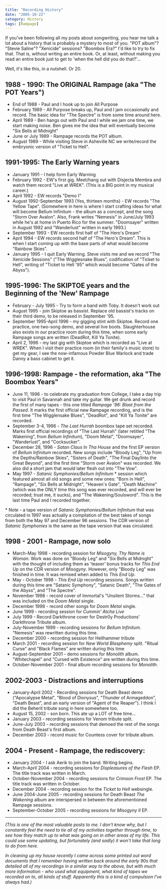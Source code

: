 ```yaml
---
title: "Recording History"
date: "2005-10-22"
category: History
tags: [Rampage]
---
```


If you've been following all my posts about songwriting, you hear me talk a lot about a history that is probably a mystery to most of you. "POT album"? "Stevie Saline"? "Xenicide" sessions? "Boombox Era?" I'd like to try to fix that. That is, without writing an entire book. Or, at least, without making you read an entire book just to get to 'when the hell did you do that?'...

Well, it's like this, in a nutshell. Or 20. 

## 1988 - 1990: The ORIGINAL Rampage (aka "The POT Years")

- End of 1988 - Paul and I hook up to join All Purpose
- February 1989 - All Purpose breaks up, Paul and I jam occasionally and record. The basic idea for "The Spectre" is from some time around here.
- April 1989 - Ben hangs out with Paul and I while we jam one time, we start making noise. Ben gives me the idea that will eventually become "Six Bells at Midnight"
- June or July 1989 - Rampage records the POT album.
- August 1989 - While visiting Steve in Asheville NC we write/record the embryonic version of "Ticket to Hell".


## 1991-1995: The Early Warning years

- January 1991 - I help form Early Warning
- February 1992 - EW's first gig. Meet/hang out with Disjecta Membra and watch them record "Live at WREK". (This is a BIG point in my musical career.)
- April 1992 - EW records "Demo I"
- August 1992-September 1993 (Yes, thirteen months) - EW records "The Yellow Tape". (Somewhere in here is where I start crafting ideas for what will become Bellum Infinitum - the album as a concept, and the song "Storm Over Avalon". Also, Frank writes "Nemesis" in June/July 1993 while he's at home in Puerto Rico for the summer. "Doomsayer" written in August 1992 and "Wanderlust" written in early 1993.)
- September 1993 - EW records first half of "The Hero's Dream"
- April 1994 - EW records second half of "The Hero's Dream". This is when I start coming up with the base parts of what would become "Rainbow Skies".
- January 1995 - I quit Early Warning. Steve visits me and we record "The Xenicide Sessions" ("The Wigglesnake Blues", codification of "Ticket to Hell", writing of "Ticket to Hell '95" which would become "Gates of the Abyss").

## 1995-1996: The SKIPTOE years and the Beginning of the 'New' Rampage

- February - July 1995 - Try to form a band with Toby. It doesn't work out
- August 1995 - join Skiptoe as bassist. Replace old bassist's tracks on their third demo, to be released in September '95.
- September 1995-April 1996 - my gigging stint with Skiptoe. Record one practice, one two-song demo, and several live boots. Slaughterhouse also exists in our practice room during this time, when some early Rampage songs are written (DeadRot, Kill Ya Tonite).
- April 2, 1996 - my last gig with Skiptoe which is recorded as "Live at WREK". When I visit their practice room (in their family's music store) to get my gear, I see the now-infamous Powder Blue Warlock and trade Danny a bass cabinet to get it.

## 1996-1998: Rampage - the reformation, aka "The Boombox Years"

- June 11, 1996 - to celebrate my graduation from College, I take a day trip to visit Paul in Savannah and take my guitar. We get drunk and record the first of many tapes - this one titled *Rampage '96: Blast from the Passed*. It marks the first official new Rampage recording, and is the first time "The Wigglensake Blues", "DeadRot", and "Kill Ya Tonite" are recorded.
- September 3-4, 1996 - *The Last Hurrah* boombox tape set recorded. Marks first official recordings of "The Last Hurrah" (later retitled "The Wakening", from *Bellum Infinitum*), "Doom Metal", "Doomsayer", "Wanderlust", and "Cocksucker".
- December 28, 1996 - *Satan Claus In Tha House* and the first EP version of *Bellum Infinitum* recorded. New songs include "Bloody Leg", "Up from the Depths/Rainbow Skies", "Sisters of Death", "The Final Day/Into the Great Beyond", and the first time "Storm over Avalon" was recorded. We also did a short jam that would later flesh out into "The Vow".
- May 1997 - *Satanic Symphonies/Bellum Infinitum* \* session which featured almost all old songs and some new ones: "Born in Hell", "Rampage", "Six Bells at Midnight", "Heaven's Gate", "Death Machine" (which was the ONLY time this song was ever recorded, and will ever be recorded; trust me, it sucks), and "The Wakening/Soulsword". This is the last time Paul and I recorded together.

\* Note - a tape version of *Satanic Symphonies/Bellum Infinitum* that was circulated in 1997 was actually a compilation of the best takes of songs from both the May 97 and December 96 sessions. The CDR version of *Satanic Symphonies* is the same as the tape version that was circulated.

## 1998 - 2001 - Rampage, now solo

- March-May 1998 - recording session for *Misogyny, Thy Name is Woman*. Work was done on "Bloody Leg" and "Six Bells at Midnight" with the thought of including them as 'teaser' bonus tracks for *This End Up* on the CDR version of *Misogyny*. However, only "Bloody Leg" was finished in time. It was remixed when added to *This End Up*.
- May - October 1998 - *This End Up* recording sessions. Songs written during this time are "Satanic Symphony", "Satanic Death", "The Gates of the Abyss", and "The Spectre".
- November 1998 - record cover of Immortal's "Unsilent Storms..." that was included on the *Doom Metal* single.
- December 1998 - record other songs for *Doom Metal* single.
- June 1999 - recording session for *Cummin' Atcha Live*
- July 1999 - Record Darkthrone cover for Destr0y Productions' Darkthrone Tribute album.
- July-November 1999 - recording sessions for *Bellum Infinitum*. "Nemesis" was rewritten during this time.
- December 2000 - recording session for Hellhammer tribute
- March 2001 - recording session for *New World Blasphemy* split. "Ritual Curse" and "Black Flames" are written during this time
- August-September 2001 - demo sessions for *Monolith* album. "Whitechapel" and "Cursed with Existence" are written during this time.
- October-November 2001 - final album recording sessions for *Monolith*.

## 2002-2003 - Distractions and interruptions

- January-April 2002 - Recording sessions for Death Beast demo ("Apocalypse Metal", "Blood of Dionysus", "Thunder of Armageddon", "Death Beast", and an early version of "Agent of the Reaper"). I think I did the Beherit tribute song in here somewhere too.
- August 15, 2002 - son born. This ate up a LOT of free time...
- January 2003 - recording sessions for Venom tribute split.
- June-July 2003 - recording sessions that demoed the rest of the songs from Death Beast's first album.
- December 2003 - record music for Countess cover for tribute album.

## 2004 - Present - Rampage, the rediscovery:

- January 2004 - I ask Aerik to join the band. Writing begins.
- March-April 2004 - recording sessions for *Displeasures of the Flesh* EP. The title track was written in March.
- October-November 2004 - recording sessions for *Crimson Frost* EP. The title track was written in October.
- December 2004 - recording session for the *Ticket to Hell* websingle.
- June 2004-June 2005 - recording sessions for Death Beast *The Wakening* album are interspersed in between the aforementioned Rampage sessions.
- September-October 2005 - recording sessions for *Misogyny II* EP.

***

*(This is one of the most valuable posts to me. I don't know why, but I constantly feel the need to tie all of my activities together through time, to see how they match up to what was going on in other areas of my life. This could use some updating, but fortunately (and sadly) it won't take that long to do from here.*

*In cleaning up my house recently I came across some printed out word documents that I remember having written back around the early 90s that detailed all of my recordings in a similar way to the above, but with much more information - who used what equipment, what kind of tapes we recorded on to, all kinds of stuff. Apparently this is a kind of compulsion I've always had.)*
